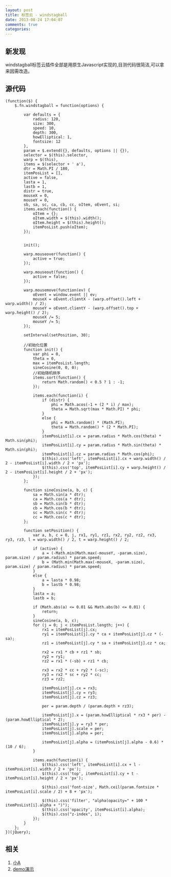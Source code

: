 ```yaml
---
layout: post
title: 标签云 - windstagball
date: 2013-08-24 17:04:07
comments: true
categories: 
---
```

## 新发现

windstagball标签云插件全部是用原生Javascript实现的,目测代码很简洁,可以拿来因需改造。

## 源代码

    (function($) {
        $.fn.windstagball = function(options) {
    
            var defaults = {
                radius: 120,
                size: 300,
                speed: 10,
                depth: 300,
                howElliptical: 1,
                fontsize: 12
            },
            param = $.extend({}, defaults, options || {}),
            selector = $(this).selector,
            warp = $(this),
            items = $(selector + ' a'),
            dtr = Math.PI / 180,
            itemPosList = [],
            active = false,
            lasta = 1,
            lastb = 1,
            distr = true,
            mouseX = 0,
            mouseY = 0,
            sb, sa, sc, ca, cb, cc, oItem, oEvent, si;
            items.each(function() {
                oItem = {};
                oItem.width = $(this).width();
                oItem.height = $(this).height();
                itemPosList.push(oItem);
            });
    
    
            init();
    
            warp.mouseover(function() {
                active = true;
            });
    
            warp.mouseout(function() {
                active = false;
            });
    
            warp.mousemove(function(ev) {
                oEvent = window.event || ev;
                mouseX = oEvent.clientX - (warp.offset().left + warp.width() / 2);
                mouseY = oEvent.clientY - (warp.offset().top + warp.height() / 2);
                mouseX /= 5;
                mouseY /= 5;
            });
    
            setInterval(setPosition, 30);
    
            //初始化位置
            function init() {
                var phi = 0,
                theta = 0,
                max = itemPosList.length;
                sineCosine(0, 0, 0);
                //初始随机排序
                items.sort(function() {
                    return Math.random() < 0.5 ? 1 : -1;
                });
    
                items.each(function(i) {
                    if (distr) {
                        phi = Math.acos(-1 + (2 * i) / max);
                        theta = Math.sqrt(max * Math.PI) * phi;
                    }
                    else {
                        phi = Math.random() * (Math.PI);
                        theta = Math.random() * (2 * Math.PI);
                    }
                    itemPosList[i].cx = param.radius * Math.cos(theta) * Math.sin(phi);
                    itemPosList[i].cy = param.radius * Math.sin(theta) * Math.sin(phi);
                    itemPosList[i].cz = param.radius * Math.cos(phi);
                    $(this).css('left', itemPosList[i].cx + warp.width() / 2 - itemPosList[i].width / 2 + 'px');
                    $(this).css('top', itemPosList[i].cy + warp.height() / 2 - itemPosList[i].height / 2 + 'px');
                });
            };
    
            function sineCosine(a, b, c) {
                sa = Math.sin(a * dtr);
                ca = Math.cos(a * dtr);
                sb = Math.sin(b * dtr);
                cb = Math.cos(b * dtr);
                sc = Math.sin(c * dtr);
                cc = Math.cos(c * dtr);
            };
    
            function setPosition() {
                var a, b, c = 0, j, rx1, ry1, rz1, rx2, ry2, rz2, rx3, ry3, rz3, l = warp.width() / 2, t = warp.height() / 2;
    
                if (active) {
                    a = (-Math.min(Math.max(-mouseY, -param.size), param.size) / param.radius) * param.speed;
                    b = (Math.min(Math.max(-mouseX, -param.size), param.size) / param.radius) * param.speed;
                }
                else {
                    a = lasta * 0.98;
                    b = lastb * 0.98;
                }
                lasta = a;
                lastb = b;
    
                if (Math.abs(a) <= 0.01 && Math.abs(b) <= 0.01) {
                    return;
                }
                sineCosine(a, b, c);
                for (j = 0; j < itemPosList.length; j++) {
                    rx1 = itemPosList[j].cx;
                    ry1 = itemPosList[j].cy * ca + itemPosList[j].cz * (-sa);
                    rz1 = itemPosList[j].cy * sa + itemPosList[j].cz * ca;
    
                    rx2 = rx1 * cb + rz1 * sb;
                    ry2 = ry1;
                    rz2 = rx1 * (-sb) + rz1 * cb;
    
                    rx3 = rx2 * cc + ry2 * (-sc);
                    ry3 = rx2 * sc + ry2 * cc;
                    rz3 = rz2;
    
                    itemPosList[j].cx = rx3;
                    itemPosList[j].cy = ry3;
                    itemPosList[j].cz = rz3;
    
                    per = param.depth / (param.depth + rz3);
    
                    itemPosList[j].x = (param.howElliptical * rx3 * per) - (param.howElliptical * 2);
                    itemPosList[j].y = ry3 * per;
                    itemPosList[j].scale = per;
                    itemPosList[j].alpha = per;
    
                    itemPosList[j].alpha = (itemPosList[j].alpha - 0.6) * (10 / 6);
                }
    
                items.each(function(i) {
                    $(this).css('left', itemPosList[i].cx + l - itemPosList[i].width / 2 + 'px');
                    $(this).css('top', itemPosList[i].cy + t - itemPosList[i].height / 2 + 'px');
    
                    $(this).css('font-size', Math.ceil(param.fontsize * itemPosList[i].scale / 2) + 8 + 'px');
    
                    $(this).css('filter', "alpha(opacity=" + 100 * itemPosList[i].alpha + ")");
                    $(this).css('opacity', itemPosList[i].alpha);
                    $(this).css("z-index", i);
                });
            }
        };
    })(jQuery);

## 相关

1. [小A](http://www.lijian.net/?p=47)
2. [demo演示](http://www.miaov.com/miaov_demo/3dLable/miaov_demo.html)
